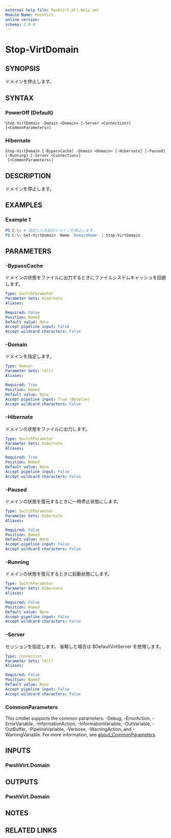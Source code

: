 ```yaml
---
external help file: PwshVirt.dll-Help.xml
Module Name: PwshVirt
online version:
schema: 2.0.0
---
```


# Stop-VirtDomain

## SYNOPSIS
ドメインを停止します。

## SYNTAX

### PowerOff (Default)
```
Stop-VirtDomain -Domain <Domain> [-Server <Connection>] [<CommonParameters>]
```

### Hibernate
```
Stop-VirtDomain [-BypassCache] -Domain <Domain> [-Hibernate] [-Paused] [-Running] [-Server <Connection>]
 [<CommonParameters>]
```

## DESCRIPTION
ドメインを停止します。

## EXAMPLES

### Example 1
```powershell
PS C:\> # 指定した名前のドメインを停止します。
PS C:\> Get-VirtDomain -Name 'DomainName' | Stop-VirtDomain
```

## PARAMETERS

### -BypassCache
ドメインの状態をファイルに出力するときにファイルシステムキャッシュを回避します。

```yaml
Type: SwitchParameter
Parameter Sets: Hibernate
Aliases:

Required: False
Position: Named
Default value: None
Accept pipeline input: False
Accept wildcard characters: False
```

### -Domain
ドメインを指定します。

```yaml
Type: Domain
Parameter Sets: (All)
Aliases:

Required: True
Position: Named
Default value: None
Accept pipeline input: True (ByValue)
Accept wildcard characters: False
```

### -Hibernate
ドメインの状態をファイルに出力します。

```yaml
Type: SwitchParameter
Parameter Sets: Hibernate
Aliases:

Required: True
Position: Named
Default value: None
Accept pipeline input: False
Accept wildcard characters: False
```

### -Paused
ドメインの状態を復元するときに一時停止状態にします。

```yaml
Type: SwitchParameter
Parameter Sets: Hibernate
Aliases:

Required: False
Position: Named
Default value: None
Accept pipeline input: False
Accept wildcard characters: False
```

### -Running
ドメインの状態を復元するときに起動状態にします。

```yaml
Type: SwitchParameter
Parameter Sets: Hibernate
Aliases:

Required: False
Position: Named
Default value: None
Accept pipeline input: False
Accept wildcard characters: False
```

### -Server
セッションを指定します。
省略した場合は $DefaultVirtServer を使用します。

```yaml
Type: Connection
Parameter Sets: (All)
Aliases:

Required: False
Position: Named
Default value: None
Accept pipeline input: False
Accept wildcard characters: False
```

### CommonParameters
This cmdlet supports the common parameters: -Debug, -ErrorAction, -ErrorVariable, -InformationAction, -InformationVariable, -OutVariable, -OutBuffer, -PipelineVariable, -Verbose, -WarningAction, and -WarningVariable. For more information, see [about_CommonParameters](http://go.microsoft.com/fwlink/?LinkID=113216).

## INPUTS

### PwshVirt.Domain
## OUTPUTS

### PwshVirt.Domain
## NOTES

## RELATED LINKS

